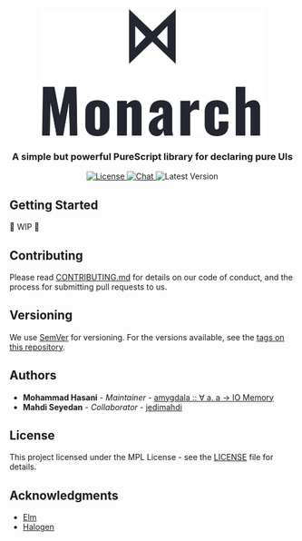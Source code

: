 <p align="center">
  <img width="400" height="224" src="docs/media/logo-branded.svg">
</p>

<h3 align="center">
  A simple but powerful PureScript library for declaring pure UIs
</h3>

<p align="center">
  <a href="LICENSE">
    <img alt="License"
         src="https://img.shields.io/badge/license-MPL-%23242631?style=for-the-badge"
    >
  </a>
  <a href="https://t.me/ifpc_group">
    <img alt="Chat"
         src="https://img.shields.io/badge/chat-Telegram-%23242631?style=for-the-badge"
    >
  </a>
  <a>
    <img alt="Latest Version"
         src="https://img.shields.io/badge/version-0.0.0-%23242631?style=for-the-badge"
    >
  </a>
</p>

## Getting Started

🚧 WIP 🚧

## Contributing

Please read [CONTRIBUTING.md](CONTRIBUTING.md) for details on our code of conduct, and the process for submitting pull requests to us.

## Versioning

We use [SemVer](http://semver.org/) for versioning. For the versions available, see the [tags on this repository](thebrodmann/purescript-monarch/tags).

## Authors

- **Mohammad Hasani** - _Maintainer_ - [amygdala :: ∀ a. a → IO Memory](https://github.com/thebrodmann)
- **Mahdi Seyedan** - _Collaborator_ - [jedimahdi](https://github.com/jedimahdi)

## License

This project licensed under the MPL License - see the [LICENSE](LICENSE) file for details.

## Acknowledgments

- [Elm](https://elm-lang.org/)
- [Halogen](https://github.com/purescript-halogen/purescript-halogen)
